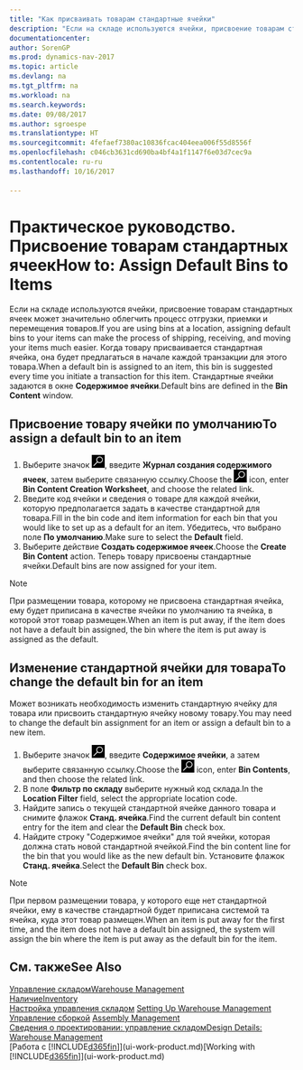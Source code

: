```yaml
---
title: "Как присваивать товарам стандартные ячейки"
description: "Если на складе используются ячейки, присвоение товарам стандартных ячеек может значительно облегчить процесс отгрузки, приемки и перемещения товаров. Когда товару присваивается стандартная ячейка, она будет предлагаться в начале каждой транзакции для этого товара."
documentationcenter: 
author: SorenGP
ms.prod: dynamics-nav-2017
ms.topic: article
ms.devlang: na
ms.tgt_pltfrm: na
ms.workload: na
ms.search.keywords: 
ms.date: 09/08/2017
ms.author: sgroespe
ms.translationtype: HT
ms.sourcegitcommit: 4fefaef7380ac10836fcac404eea006f55d8556f
ms.openlocfilehash: c046cb3631cd690ba4bf4a1f1147f6e03d7cec9a
ms.contentlocale: ru-ru
ms.lasthandoff: 10/16/2017

---
```

# <a name="how-to-assign-default-bins-to-items"></a><span data-ttu-id="ba94c-104">Практическое руководство. Присвоение товарам стандартных ячеек</span><span class="sxs-lookup"><span data-stu-id="ba94c-104">How to: Assign Default Bins to Items</span></span>
<span data-ttu-id="ba94c-105">Если на складе используются ячейки, присвоение товарам стандартных ячеек может значительно облегчить процесс отгрузки, приемки и перемещения товаров.</span><span class="sxs-lookup"><span data-stu-id="ba94c-105">If you are using bins at a location, assigning default bins to your items can make the process of shipping, receiving, and moving your items much easier.</span></span> <span data-ttu-id="ba94c-106">Когда товару присваивается стандартная ячейка, она будет предлагаться в начале каждой транзакции для этого товара.</span><span class="sxs-lookup"><span data-stu-id="ba94c-106">When a default bin is assigned to an item, this bin is suggested every time you initiate a transaction for this item.</span></span> <span data-ttu-id="ba94c-107">Стандартные ячейки задаются в окне **Содержимое ячейки**.</span><span class="sxs-lookup"><span data-stu-id="ba94c-107">Default bins are defined in the **Bin Content** window.</span></span>  

## <a name="to-assign-a-default-bin-to-an-item"></a><span data-ttu-id="ba94c-108">Присвоение товару ячейки по умолчанию</span><span class="sxs-lookup"><span data-stu-id="ba94c-108">To assign a default bin to an item</span></span>
1.  <span data-ttu-id="ba94c-109">Выберите значок ![Поиск страницы или отчета](media/ui-search/search_small.png "Значок поиска страницы или отчета"), введите **Журнал создания содержимого ячеек**, затем выберите связанную ссылку.</span><span class="sxs-lookup"><span data-stu-id="ba94c-109">Choose the ![Search for Page or Report](media/ui-search/search_small.png "Search for Page or Report icon") icon, enter **Bin Content Creation Worksheet**, and choose the related link.</span></span>  
2.  <span data-ttu-id="ba94c-110">Введите код ячейки и сведения о товаре для каждой ячейки, которую предполагается задать в качестве стандартной для товара.</span><span class="sxs-lookup"><span data-stu-id="ba94c-110">Fill in the bin code and item information for each bin that you would like to set up as a default for an item.</span></span> <span data-ttu-id="ba94c-111">Убедитесь, что выбрано поле **По умолчанию**.</span><span class="sxs-lookup"><span data-stu-id="ba94c-111">Make sure to select the **Default** field.</span></span>  
3.  <span data-ttu-id="ba94c-112">Выберите действие **Создать содержимое ячеек**.</span><span class="sxs-lookup"><span data-stu-id="ba94c-112">Choose the **Create Bin Content** action.</span></span> <span data-ttu-id="ba94c-113">Теперь товару присвоены стандартные ячейки.</span><span class="sxs-lookup"><span data-stu-id="ba94c-113">Default bins are now assigned for your item.</span></span>  

> [!NOTE]  
>  <span data-ttu-id="ba94c-114">При размещении товара, которому не присвоена стандартная ячейка, ему будет приписана в качестве ячейки по умолчанию та ячейка, в которой этот товар размещен.</span><span class="sxs-lookup"><span data-stu-id="ba94c-114">When an item is put away, if the item does not have a default bin assigned, the bin where the item is put away is assigned as the default.</span></span>  

## <a name="to-change-the-default-bin-for-an-item"></a><span data-ttu-id="ba94c-115">Изменение стандартной ячейки для товара</span><span class="sxs-lookup"><span data-stu-id="ba94c-115">To change the default bin for an item</span></span>  
<span data-ttu-id="ba94c-116">Может возникать необходимость изменить стандартную ячейку для товара или присвоить стандартную ячейку новому товару.</span><span class="sxs-lookup"><span data-stu-id="ba94c-116">You may need to change the default bin assignment for an item or assign a default bin to a new item.</span></span>    
1.  <span data-ttu-id="ba94c-117">Выберите значок ![Поиск страницы или отчета](media/ui-search/search_small.png "Значок поиска страницы или отчета"), введите **Содержимое ячейки**, а затем выберите связанную ссылку.</span><span class="sxs-lookup"><span data-stu-id="ba94c-117">Choose the ![Search for Page or Report](media/ui-search/search_small.png "Search for Page or Report icon") icon, enter **Bin Contents**, and then choose the related link.</span></span>  
2.  <span data-ttu-id="ba94c-118">В поле **Фильтр по складу** выберите нужный код склада.</span><span class="sxs-lookup"><span data-stu-id="ba94c-118">In the **Location Filter** field, select the appropriate location code.</span></span>  
3.  <span data-ttu-id="ba94c-119">Найдите запись о текущей стандартной ячейке данного товара и снимите флажок **Станд. ячейка**.</span><span class="sxs-lookup"><span data-stu-id="ba94c-119">Find the current default bin content entry for the item and clear the **Default Bin** check box.</span></span>  
4.  <span data-ttu-id="ba94c-120">Найдите строку "Содержимое ячейки" для той ячейки, которая должна стать новой стандартной ячейкой.</span><span class="sxs-lookup"><span data-stu-id="ba94c-120">Find the bin content line for the bin that you would like as the new default bin.</span></span> <span data-ttu-id="ba94c-121">Установите флажок **Станд. ячейка**.</span><span class="sxs-lookup"><span data-stu-id="ba94c-121">Select the **Default Bin** check box.</span></span>  

> [!NOTE]  
>  <span data-ttu-id="ba94c-122">При первом размещении товара, у которого еще нет стандартной ячейки, ему в качестве стандартной будет приписана системой та ячейка, куда этот товар размещен.</span><span class="sxs-lookup"><span data-stu-id="ba94c-122">When an item is put away for the first time, and the item does not have a default bin assigned, the system will assign the bin where the item is put away as the default bin for the item.</span></span>  

## <a name="see-also"></a><span data-ttu-id="ba94c-123">См. также</span><span class="sxs-lookup"><span data-stu-id="ba94c-123">See Also</span></span>  
[<span data-ttu-id="ba94c-124">Управление складом</span><span class="sxs-lookup"><span data-stu-id="ba94c-124">Warehouse Management</span></span>](warehouse-manage-warehouse.md)  
[<span data-ttu-id="ba94c-125">Наличие</span><span class="sxs-lookup"><span data-stu-id="ba94c-125">Inventory</span></span>](inventory-manage-inventory.md)  
<span data-ttu-id="ba94c-126">[Настройка управления складом](warehouse-setup-warehouse.md)   </span><span class="sxs-lookup"><span data-stu-id="ba94c-126">[Setting Up Warehouse Management](warehouse-setup-warehouse.md)   </span></span>  
<span data-ttu-id="ba94c-127">[Управление сборкой](assembly-assemble-items.md)  </span><span class="sxs-lookup"><span data-stu-id="ba94c-127">[Assembly Management](assembly-assemble-items.md)  </span></span>  
[<span data-ttu-id="ba94c-128">Сведения о проектировании: управление складом</span><span class="sxs-lookup"><span data-stu-id="ba94c-128">Design Details: Warehouse Management</span></span>](design-details-warehouse-management.md)  
<span data-ttu-id="ba94c-129">[Работа с [!INCLUDE[d365fin](includes/d365fin_md.md)]](ui-work-product.md)</span><span class="sxs-lookup"><span data-stu-id="ba94c-129">[Working with [!INCLUDE[d365fin](includes/d365fin_md.md)]](ui-work-product.md)</span></span>

